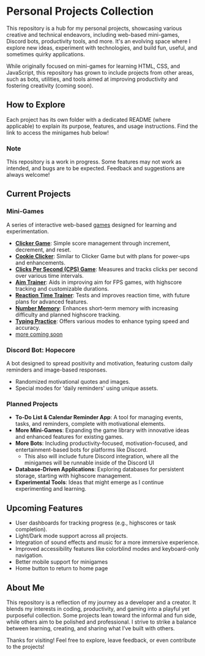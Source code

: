 # Personal Projects Collection  

This repository is a hub for my personal projects, showcasing various creative and technical endeavors, including web-based mini-games, Discord bots, productivity tools, and more. It's an evolving space where I explore new ideas, experiment with technologies, and build fun, useful, and sometimes quirky applications.  

While originally focused on mini-games for learning HTML, CSS, and JavaScript, this repository has grown to include projects from other areas, such as bots, utilities, and tools aimed at improving productivity and fostering creativity (coming soon).  

## How to Explore  
Each project has its own folder with a dedicated README (where applicable) to explain its purpose, features, and usage instructions. Find the link to access the minigames hub below!

### Note  
This repository is a work in progress. Some features may not work as intended, and bugs are to be expected. Feedback and suggestions are always welcome!  

## Current Projects  

### **Mini-Games**  
A series of interactive web-based [games](https://mattwydra.github.io/projects/) designed for learning and experimentation.  
- **[Clicker Game](https://mattwydra.github.io/projects/minigames/count_clicker/index.html)**: Simple score management through increment, decrement, and reset.  
- **[Cookie Clicker](https://mattwydra.github.io/projects/minigames/cookie_clicker/cookie_clicker.html)**: Similar to Clicker Game but with plans for power-ups and enhancements.  
- **[Clicks Per Second (CPS) Game](https://mattwydra.github.io/projects/minigames/cps/index.html)**: Measures and tracks clicks per second over various time intervals.  
- **[Aim Trainer](https://mattwydra.github.io/projects/minigames/aim_trainer/aim_trainer.html)**: Aids in improving aim for FPS games, with highscore tracking and customizable durations.  
- **[Reaction Time Trainer](https://mattwydra.github.io/projects/minigames/rt_trainer/index.html)**: Tests and improves reaction time, with future plans for advanced features.  
- **[Number Memory](https://mattwydra.github.io/projects/minigames/number_memory/index.html)**: Enhances short-term memory with increasing difficulty and planned highscore tracking.  
- **[Typing Practice](https://mattwydra.github.io/projects/minigames/typing_practice_hub/hub.html)**: Offers various modes to enhance typing speed and accuracy.  
- [more coming soon](minigames/program_list.txt)

### **Discord Bot: Hopecore**  
A bot designed to spread positivity and motivation, featuring custom daily reminders and image-based responses.  
- Randomized motivational quotes and images.  
- Special modes for 'daily reminders' using unique assets.  

### **Planned Projects**  
- **To-Do List & Calendar Reminder App**: A tool for managing events, tasks, and reminders, complete with motivational elements.  
- **More Mini-Games**: Expanding the game library with innovative ideas and enhanced features for existing games.  
- **More Bots**: Including productivity-focused, motivation-focused, and entertainment-based bots for platforms like Discord.
  - This also will include future Discord integration, where all the minigames will be runnable inside of the Discord UI
- **Database-Driven Applications**: Exploring databases for persistent storage, starting with highscore management.  
- **Experimental Tools**: Ideas that might emerge as I continue experimenting and learning.  

## Upcoming Features  
- User dashboards for tracking progress (e.g., highscores or task completion).  
- Light/Dark mode support across all projects.  
- Integration of sound effects and music for a more immersive experience.  
- Improved accessibility features like colorblind modes and keyboard-only navigation.
- Better mobile support for minigames
- Home button to return to home page

## About Me  
This repository is a reflection of my journey as a developer and a creator. It blends my interests in coding, productivity, and gaming into a playful yet purposeful collection. Some projects lean toward the informal and fun side, while others aim to be polished and professional. I strive to strike a balance between learning, creating, and sharing what I’ve built with others.  

Thanks for visiting! Feel free to explore, leave feedback, or even contribute to the projects!

